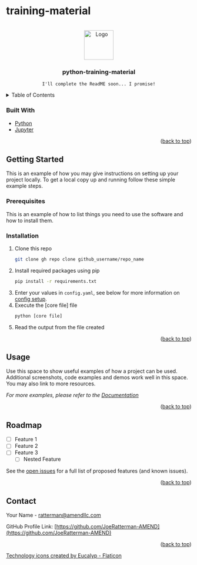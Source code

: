 # training-material

<div id="top"></div>

<!-- PROJECT LOGO -->
<br />
<div align="center">

  <a href="https://github.com/JoeRatterman-AMEND/training-material">
    <img src="/notebooks/support-docs/logo.png" alt="Logo" width="80" height="80">
  </a>

<h3 align="center">python-training-material</h3>

  <p align="center">

    I'll complete the ReadME soon... I promise!

  </p>

</div>

</div>


<!-- TABLE OF CONTENTS -->
<details>
  <summary>Table of Contents</summary>
  <ol>
    <li><a href="#built-with">Built With</a>
    </li>
    <li>
      <a href="#getting-started">Getting Started</a>
      <ul>
        <li><a href="#prerequisites">Prerequisites</a></li>
        <li><a href="#installation">Installation</a></li>
      </ul>
    </li>
    <li><a href="#usage">Usage</a></li>
    <li><a href="#roadmap">Roadmap</a></li>
    <li><a href="#contact">Contact</a></li>
  </ol>
</details>



<!-- ABOUT THE PROJECT -->

### Built With

* [Python](https://www.python.org/)
* [Jupyter](https://jupyter.org/)

<p align="right">(<a href="#top">back to top</a>)</p>



<!-- GETTING STARTED -->
## Getting Started

This is an example of how you may give instructions on setting up your project locally.
To get a local copy up and running follow these simple example steps.

### Prerequisites

This is an example of how to list things you need to use the software and how to install them.

### Installation

1. Clone this repo
   ```sh
   git clone gh repo clone github_username/repo_name
   ```
2. Install required packages using pip
   ```sh
   pip install -r requirements.txt
   ```
3. Enter your values in `config.yaml`, see below for more information on [config setup](#configuration).
4. Execute the [core file] file
    ```sh
    python [core file]
    ```
 5. Read the output from the file created

<p align="right">(<a href="#top">back to top</a>)</p>


<!-- USAGE EXAMPLES -->
## Usage

Use this space to show useful examples of how a project can be used. Additional screenshots, code examples and demos work well in this space. You may also link to more resources.

_For more examples, please refer to the [Documentation](https://example.com)_

<p align="right">(<a href="#top">back to top</a>)</p>


<!-- ROADMAP -->
## Roadmap

- [ ] Feature 1
- [ ] Feature 2
- [ ] Feature 3
    - [ ] Nested Feature

See the [open issues](https://github.com/github_username/repo_name/issues) for a full list of proposed features (and known issues).

<p align="right">(<a href="#top">back to top</a>)</p>

<!-- CONTACT -->
## Contact

Your Name - ratterman@amendllc.com

GitHub Profile Link: [https://github.com/JoeRatterman-AMEND](https://github.com/JoeRatterman-AMEND)


<p align="right">(<a href="#top">back to top</a>)</p>



<!-- MARKDOWN LINKS & IMAGES -->

<a href="https://www.flaticon.com/free-icons/technology" title="technology icons">Technology icons created by Eucalyp - Flaticon</a>
